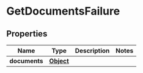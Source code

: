 
# GetDocumentsFailure

## Properties
Name | Type | Description | Notes
------------ | ------------- | ------------- | -------------
**documents** | [**Object**](.md) |  | 



